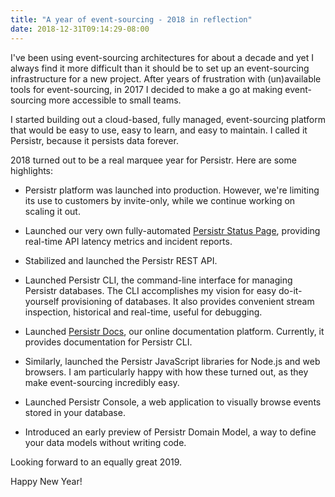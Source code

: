 ```yaml
---
title: "A year of event-sourcing - 2018 in reflection"
date: 2018-12-31T09:14:29-08:00
---
```


I've been using event-sourcing architectures for about a decade and yet I always find it more difficult than it should be to set up an event-sourcing infrastructure for a new project. After years of frustration with (un)available tools for event-sourcing, in 2017 I decided to make a go at making event-sourcing more accessible to small teams.

I started building out a cloud-based, fully managed, event-sourcing platform that would be easy to use, easy to learn, and easy to maintain. I called it Persistr, because it persists data forever. 

2018 turned out to be a real marquee year for Persistr. Here are some highlights:

- Persistr platform was launched into production. However, we're limiting its use to customers by invite-only, while we continue working on scaling it out.

- Launched our very own fully-automated [Persistr Status Page](https://status.persistr.com/), providing real-time API latency metrics and incident reports.

- Stabilized and launched the Persistr REST API.

- Launched Persistr CLI, the command-line interface for managing Persistr databases. The CLI accomplishes my vision for easy do-it-yourself provisioning of databases. It also provides convenient stream inspection, historical and real-time, useful for debugging.

- Launched [Persistr Docs](https://docs.persistr.com/), our online documentation platform. Currently, it provides documentation for Persistr CLI.

- Similarly, launched the Persistr JavaScript libraries for Node.js and web browsers. I am particularly happy with how these turned out, as they make event-sourcing incredibly easy.

- Launched Persistr Console, a web application to visually browse events stored in your database.

- Introduced an early preview of Persistr Domain Model, a way to define your data models without writing code.

Looking forward to an equally great 2019.

Happy New Year!
